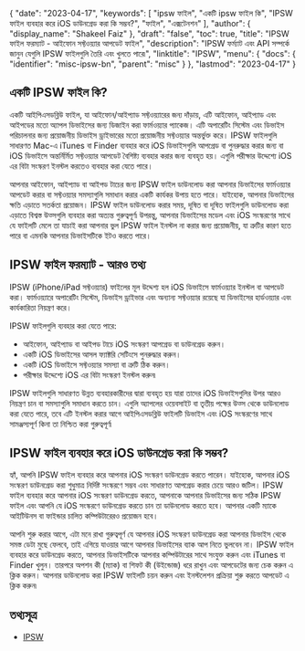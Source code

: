 {
  "date": "2023-04-17",
  "keywords": [
"ipsw ফাইল",
"একটি ipsw ফাইল কি",
"IPSW ফাইল ব্যবহার করে iOS ডাউনগ্রেড করা কি সম্ভব?",
"ফাইল",
"এক্সটেনশন"
],
  "author": {
    "display_name": "Shakeel Faiz"
},
  "draft": "false",
  "toc": true,
  "title": "IPSW ফাইল ফরম্যাট - আইফোন সফ্টওয়্যার আপডেট ফাইল",
  "description": "IPSW ফর্ম্যাট এবং API সম্পর্কে জানুন যেগুলি IPSW ফাইলগুলি তৈরি এবং খুলতে পারে৷",
  "linktitle": "IPSW",
  "menu": {
    "docs": {
      "identifier": "misc-ipsw-bn",
      "parent": "misc"
}
},
  "lastmod": "2023-04-17"
}

## একটি IPSW ফাইল কি?

একটি আইপিএসডব্লিউ ফাইল, যা আইফোন/আইপ্যাড সফ্টওয়্যারের জন্য দাঁড়ায়, এটি আইফোন, আইপ্যাড এবং আইপডের মতো অ্যাপল ডিভাইসের জন্য ডিজাইন করা ফার্মওয়্যার প্যাকেজ। এটি অপারেটিং সিস্টেম এবং ডিভাইস পরিচালনার জন্য প্রয়োজনীয় ডিভাইস ড্রাইভারের মতো প্রয়োজনীয় সফ্টওয়্যার অন্তর্ভুক্ত করে। IPSW ফাইলগুলি সাধারণত Mac-এ iTunes বা Finder ব্যবহার করে iOS ডিভাইসগুলি আপগ্রেড বা পুনরুদ্ধার করার জন্য বা iOS ডিভাইসে অন্তর্নির্মিত সফ্টওয়্যার আপডেট বৈশিষ্ট্য ব্যবহার করার জন্য ব্যবহৃত হয়। এগুলি পরীক্ষার উদ্দেশ্যে iOS এর বিটা সংস্করণ ইনস্টল করতেও ব্যবহার করা যেতে পারে।

আপনার আইফোন, আইপ্যাড বা আইপড টাচের জন্য IPSW ফাইল ডাউনলোড করা আপনার ডিভাইসের ফার্মওয়্যার আপডেট করার বা সফ্টওয়্যার সমস্যাগুলি সমাধান করার একটি কার্যকর উপায় হতে পারে। যাইহোক, আপনার ডিভাইসের ক্ষতি এড়াতে সতর্কতা প্রয়োজন। IPSW ফাইল ডাউনলোড করার সময়, দূষিত বা দূষিত ফাইলগুলি ডাউনলোড করা এড়াতে বিশ্বস্ত উত্সগুলি ব্যবহার করা অত্যন্ত গুরুত্বপূর্ণ৷ উপরন্তু, আপনার ডিভাইসের মডেল এবং iOS সংস্করণের সাথে যে ফাইলটি মেলে তা যাচাই করা আপনার ভুল IPSW ফাইল ইনস্টল না করার জন্য প্রয়োজনীয়, যা ত্রুটির কারণ হতে পারে বা এমনকি আপনার ডিভাইসটিকে ইটও করতে পারে।

## IPSW ফাইল ফরম্যাট - আরও তথ্য
IPSW (iPhone/iPad সফ্টওয়্যার) ফাইলের মূল উদ্দেশ্য হল iOS ডিভাইসে ফার্মওয়্যার ইনস্টল বা আপডেট করা। ফার্মওয়্যারে অপারেটিং সিস্টেম, ডিভাইস ড্রাইভার এবং অন্যান্য সফ্টওয়্যার রয়েছে যা ডিভাইসের হার্ডওয়্যার এবং কার্যকারিতা নিয়ন্ত্রণ করে।

IPSW ফাইলগুলি ব্যবহার করা যেতে পারে:

- আইফোন, আইপ্যাড বা আইপড টাচে iOS সংস্করণ আপগ্রেড বা ডাউনগ্রেড করুন।
- একটি iOS ডিভাইসের আসল ফ্যাক্টরি সেটিংসে পুনরুদ্ধার করুন।
- একটি iOS ডিভাইসে সফ্টওয়্যার সমস্যা বা ত্রুটি ঠিক করুন।
- পরীক্ষার উদ্দেশ্যে iOS এর বিটা সংস্করণ ইনস্টল করুন৷

IPSW ফাইলগুলি সাধারণত উন্নত ব্যবহারকারীদের দ্বারা ব্যবহৃত হয় যারা তাদের iOS ডিভাইসগুলির উপর আরও নিয়ন্ত্রণ চান বা সমস্যাগুলি সমাধান করতে চান। এগুলি অ্যাপলের ওয়েবসাইট বা তৃতীয় পক্ষের উত্স থেকে ডাউনলোড করা যেতে পারে, তবে এটি ইনস্টল করার আগে আইপিএসডব্লিউ ফাইলটি ডিভাইস এবং iOS সংস্করণের সাথে সামঞ্জস্যপূর্ণ কিনা তা নিশ্চিত করা গুরুত্বপূর্ণ৷

## IPSW ফাইল ব্যবহার করে iOS ডাউনগ্রেড করা কি সম্ভব?

হ্যাঁ, আপনি IPSW ফাইল ব্যবহার করে আপনার iOS সংস্করণ ডাউনগ্রেড করতে পারেন। যাইহোক, আপনার iOS সংস্করণ ডাউনগ্রেড করা শুধুমাত্র নির্দিষ্ট সংস্করণে সম্ভব এবং সাধারণত আপগ্রেড করার চেয়ে আরও জটিল। IPSW ফাইল ব্যবহার করে আপনার iOS সংস্করণ ডাউনগ্রেড করতে, আপনাকে আপনার ডিভাইসের জন্য সঠিক IPSW ফাইল এবং আপনি যে iOS সংস্করণে ডাউনগ্রেড করতে চান তা ডাউনলোড করতে হবে। আপনার একটি ম্যাকে আইটিউনস বা ফাইন্ডার চালিত কম্পিউটারেরও প্রয়োজন হবে।

আপনি শুরু করার আগে, এটা মনে রাখা গুরুত্বপূর্ণ যে আপনার iOS সংস্করণ ডাউনগ্রেড করা আপনার ডিভাইস থেকে সমস্ত ডেটা মুছে ফেলবে, তাই এগিয়ে যাওয়ার আগে আপনার ডিভাইসের ব্যাক আপ নিতে ভুলবেন না। IPSW ফাইল ব্যবহার করে ডাউনগ্রেড করতে, আপনার ডিভাইসটিকে আপনার কম্পিউটারের সাথে সংযুক্ত করুন এবং iTunes বা Finder খুলুন। তারপরে অপশন কী (ম্যাক) বা শিফট কী (উইন্ডোজ) ধরে রাখুন এবং আপডেটের জন্য চেক করুন এ ক্লিক করুন। আপনার ডাউনলোড করা IPSW ফাইলটি চয়ন করুন এবং ইনস্টলেশন প্রক্রিয়া শুরু করতে আপডেট এ ক্লিক করুন৷

## তথ্যসূত্র
* [IPSW](https://en.wikipedia.org/wiki/IPSW)


